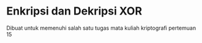 # Enkripsi dan Dekripsi XOR
Dibuat untuk memenuhi salah satu tugas mata kuliah kriptografi pertemuan 15
